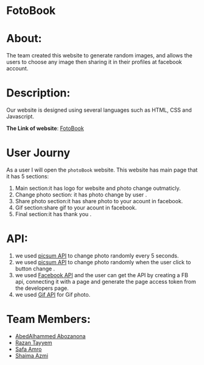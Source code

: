 # FotoBook

# About:
 The team created this website to generate random images, and allows the  users to choose any image then sharing it in their profiles at facebook account.
  
  # Description:
   Our website is designed using several languages such as HTML, CSS and Javascript.
   
   **The Link of website**: [FotoBook](https://fack1.github.io/photoBook/)

  

  # User Journy
   As a user I will open the `photoBook` website. This website has main page that it has 5 sections:
 1. Main section:it has logo for website and photo change outmaticly.
 2. Change photo section: it has photo change by user .
 3. Share photo section:it has share photo to your acount in facebook.
 4. Gif section:share gif to your acount in facebook.
 5. Final section:it has thank you .
 # API:
 1.  we used  [picsum API](https://picsum.photos/) to change photo randomly every 5 seconds.
 2. we used [picsum API](https://picsum.photos/) to change photo randomly when the user click to button change . 
 3. we used [Facebook API](https://developer.facebook.com) and the user can get the API by creating a FB api, connecting it with a page and generate the page access token from the developers page.
 4. we used [Gif API](https://giphy.com/) for Gif photo.

  # Team Members:
   - [AbedAlhammed Abozanona](https://github.com/abozanona)
   - [Razan Tayyem](https://github.com/razantayyem)
   - [Safa Amro](https://github.com/safaaamro)
   - [Shaima Azmi](https://github.com/shaima96) 














  
